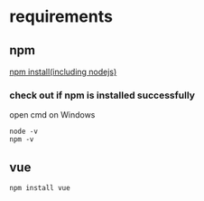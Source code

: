 # requirements
## npm
[npm install(including nodejs)](https://www.npmjs.com/get-npm?utm_source=house&utm_medium=homepage&utm_campaign=free%20orgs&utm_term=Install%20npm)  
### check out if npm is installed successfully  
open cmd on Windows
```
node -v
npm -v
```
## vue
```
npm install vue
```

